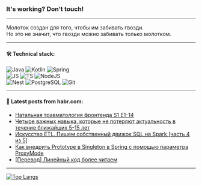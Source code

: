 ### It's working? Don't touch!

---
Молоток создан для того, чтобы им забивать гвозди. <br>
Но это не значит, что гвозди можно забивать только молотком.

---

#### 🛠️ Technical stack:

![Java](https://img.shields.io/badge/Java-informational?logo=Oracle&style=flat&logoColor=white&color=FF4500)
![Kotlin](https://img.shields.io/badge/Kotlin-informational?logo=Kotlin&style=flat&logoColor=white&color=774D97)
![Spring](https://img.shields.io/badge/SpringBoot-informational?logo=SpringBoot&style=flat&logoColor=white&color=6DB33F) <br>
![JS](https://img.shields.io/badge/JS-informational?logo=javaScript&style=flat&logoColor=black&color=F7Df1E)
![TS](https://img.shields.io/badge/TypeScript-informational?logo=typeScript&style=flat&logoColor=black&color=0667A8)
![NodeJS](https://img.shields.io/badge/NodeJS-informational?logo=node.js&style=flat&logoColor=white&color=70A760) <br>
![Nest](https://img.shields.io/badge/NestJS-informational?logo=NestJS&style=flat&logoColor=white&color=E0234E)
![PostgreSQL](https://img.shields.io/badge/PostgreSQL-informational?logo=PostgreSQL&style=flat&logoColor=white&color=DAA520)
![Git](https://img.shields.io/badge/Git-informational?logo=git&style=flat&logoColor=white&color=778899)

___

#### 💬 Latest posts from habr.com:

<!-- BLOG-POST-LIST:START -->
- [Натальная травматология фронтенда S1 E1-14](https://habr.com/ru/articles/761316/?utm_source=habrahabr&utm_medium=rss&utm_campaign=761316)
- [Четыре важных навыка, которые не потеряют актуальность в течение ближайших 5-15 лет](https://habr.com/ru/companies/rshb/articles/761348/?utm_source=habrahabr&utm_medium=rss&utm_campaign=761348)
- [Искусство ETL. Пишем собственный движок SQL на Spark [часть 4 из 5]](https://habr.com/ru/articles/761328/?utm_source=habrahabr&utm_medium=rss&utm_campaign=761328)
- [Как внедрить Prototype в Singleton в Spring с помощью параметра ProxyMode](https://habr.com/ru/articles/761330/?utm_source=habrahabr&utm_medium=rss&utm_campaign=761330)
- [[Перевод] Линейный код более читаем](https://habr.com/ru/articles/761326/?utm_source=habrahabr&utm_medium=rss&utm_campaign=761326)
<!-- BLOG-POST-LIST:END -->

---
[![Top Langs](https://github-readme-stats-git-master-advtsetting-gmailcom.vercel.app/api/top-langs/?username=zloylis&langs_count=10&hide_title=false&title_color=e6edf3&size_weight=0.5&count_weight=0.5&layout=compact&hide_border=true&theme=dracula)](https://github.com/zloylis)

<!-- ![GitHub stats](https://github-readme-stats-git-master-advtsetting-gmailcom.vercel.app/api?username=zloylis&show_icons=true&hide_border=true&theme=dracula&hide_title=true&include_all_commits=true&count_private=true&hide=contribs&hide_rank=true) -->
